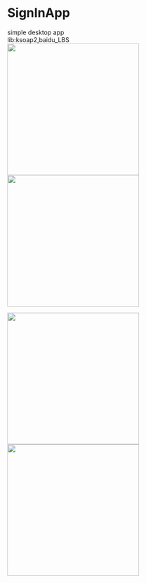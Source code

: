 SignInApp
=========

simple desktop app
<br>
lib:ksoap2,baidu_LBS
<br>
<img src="http://www.gduts.com/img/src2.png" width=300 /><img src="http://www.gduts.com/img/hz2.png" width=300 />

<img src="http://www.gduts.com/img/hz3.png" width=300 /><img src="http://www.gduts.com/img/hz4.png" width=300 />
